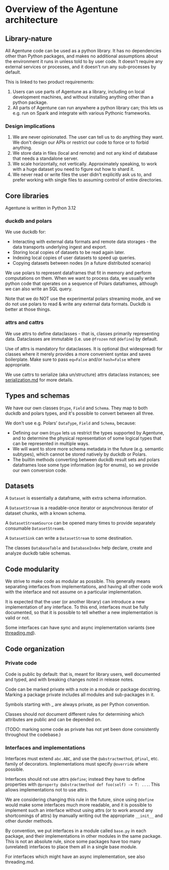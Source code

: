# Overview of the Agentune architecture

## Library-nature

All Agentune code can be used as a python library. It has no dependencies other than Python packages, and makes no additional assumptions
about the environment it runs in unless told to by user code. It doesn't require any external services or processes, and it doesn't
run any sub-processes by default.

This is linked to two product requirements:

1. Users can use parts of Agentune as a library, including on local development machines, and without installing anything other than a python package.
2. All parts of Agentune can run anywhere a python library can; this lets us e.g. run on Spark and integrate with various Pythonic frameworks.

### Design implications

1. We are never opinionated. The user can tell us to do anything they want. We don't design our APIs or restrict our code to force or to forbid anything.
2. We store data in files (local and remote) and not any kind of database that needs a standalone server.
3. We scale horizontally, not vertically. Approximately speaking, to work with a huge dataset you need to figure out how to shard it.
4. We never read or write files the user didn't explicitly ask us to, and prefer working with single files to assuming control of entire directories.

## Core libraries

Agentune is written in Python 3.12

### duckdb and polars

We use duckdb for:

- Interacting with external data formats and remote data storages - the data transports underlying ingest and export.
- Storing local copies of datasets to be read again later.
- Indexing local copies of user datasets to speed up queries.
- Copying datasets between nodes (in a future distributed scenario)

We use polars to represent dataframes that fit in memory and perform computations on them. When we want to process data, we usually write python code that operates on a sequence of Polars dataframes, although we can also write an SQL query.

Note that we do NOT use the experimental polars streaming mode, and we do not use polars to read & write any external data formats. Duckdb is better at those things.

### attrs and cattrs

We use attrs to define dataclasses - that is, classes primarily representing data. Dataclasses are immutable (i.e. use `@frozen` not `@define`) by default.

Use of attrs is mandatory for dataclasses. It is optional (but widespread) for classes where it merely provides a more convenient syntax and
saves boilerplate. Make sure to pass `eq=False` and/or `hash=False` where appropriate.

We use cattrs to serialize (aka un/structure) attrs dataclass instances; see [serialization.md]() for more details.

## Types and schemas

We have our own classes `Dtype`, `Field` and `Schema`. They map to both duckdb and polars types, and it's possible to convert between all three.

We don't use e.g. Polars' `DataType`, `Field` and `Schema`, because:

- Defining our own `Dtype` lets us restrict the types supported by Agentune, and to determine the physical representation of some logical types that can be represented in multiple ways.
- We will want to store more schema metadata in the future (e.g. semantic subtypes), which cannot be stored natively by duckdb or Polars.
- The builtin methods converting between duckdb result sets and polars dataframes lose some type information (eg for enums), so we provide our own conversion code.

## Datasets

A `Dataset` is essentially a dataframe, with extra schema information.

A `DatasetStream` is a readable-once iterator or asynchronous iterator of dataset chunks, with a known schema.

A `DatasetStreamSource` can be opened many times to provide separately consumable `DatasetStream`s.

A `DatasetSink` can write a `DatasetStream` to some destination.

The classes `DatabaseTable` and `DatabaseIndex` help declare, create and analyze duckdb table schemas.

## Code modularity

We strive to make code as modular as possible. This generally means separating interfaces from implementations,
and having all other code work with the interface and not assume on a particular implementation.

It is expected that the user (or another library) can introduce a new implementation of any interface.
To this end, interfaces must be fully documented, so that it is possible to tell whether a new implementation is valid or not.

Some interfaces can have sync and async implementation variants (see [threading.md]()).

## Code organization

### Private code

Code is public by default: that is, meant for library users, well documented and typed, and with breaking changes noted in release notes.

Code can be marked private with a note in a module or package docstring. Marking a package private includes all modules and sub-packages in it.

Symbols starting with _ are always private, as per Python convention.

Classes should *not* document different rules for determining which attributes are public and can be depended on.

(TODO: marking some code as private has not yet been done consistently throughout the codebase.)

### Interfaces and implementations

Interfaces must extend `abc.ABC`, and use the `@abstractmethod`, `@final`, etc. family of decorators.
Implementations must specify `@override` where possible.

Interfaces should not use attrs `@define`; instead they have to define properties with `@property @abstractmethod def foo(self) -> T: ...`.
This allows implementations not to use attrs.

We are considering changing this rule in the future, since using `@define` would make some interfaces much more readable,
and it is possible to implement such an interface without using attrs (or to work around any shortcomings of attrs)
by manually writing out the appropriate `__init__` and other dunder methods.

By convention, we put interfaces in a module called `base.py` in each package, and their implementations in other modules in the same package.
This is not an absolute rule, since some packages have too many (unrelated) interfaces to place them all in a single base module.

For interfaces which might have an async implementation, see also threading.md.


